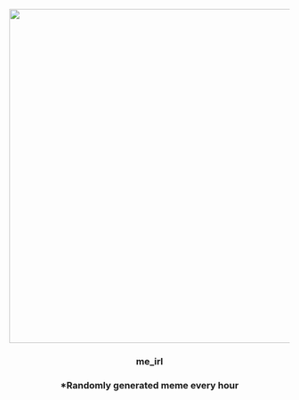 <p align="center">
        <img src="https://i.imgur.com/ADnQzWY.jpg" width="600" height="600">
        </p>
        <h3 align="center">me_irl</h3>
        <h3 align="center">*Randomly generated meme every hour</h3>
    